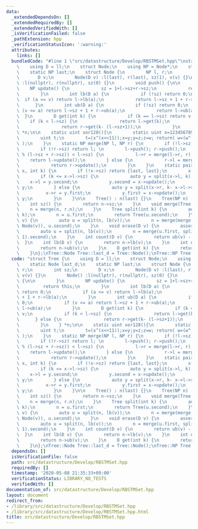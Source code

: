 ```yaml
---
data:
  _extendedDependsOn: []
  _extendedRequiredBy: []
  _extendedVerifiedWith: []
  _isVerificationFailed: false
  _pathExtension: hpp
  _verificationStatusIcon: ':warning:'
  attributes:
    links: []
  bundledCode: "#line 1 \"src/datastructure/Develop/RBSTMSet.hpp\"\nstruct Tree {\n\
    \    using D = ll;\n    struct Node;\n    using NP = Node*;\n    static Node last_d;\n\
    \    static NP last;\n    struct Node {\n        NP l, r;\n        int sz;\n \
    \       D v;\n        Node(D v) :l(last), r(last), sz(1), v(v) {}\n        Node()\
    \ :l(nullptr), r(nullptr), sz(0) {}\n        void push() {\n\n        }\n    \
    \    NP update() {\n            sz = 1+l->sz+r->sz;\n            return this;\n\
    \        }\n        int lb(D a) {\n            if (!sz) return 0;\n          \
    \  if (a <= v) return l->lb(a);\n            return l->sz + 1 + r->lb(a);\n  \
    \      }\n        int ub(D a) {\n            if (!sz) return 0;\n            if\
    \ (v <= a) return l->sz + 1 + r->ub(a);\n            return l->ub(a);\n      \
    \  }\n        D get(int k) {\n            if (k == l->sz) return v;\n        \
    \    if (k < l->sz) {\n                return l->get(k);\n            } else {\n\
    \                return r->get(k- (l->sz+1));\n            }\n        }\n    }\
    \ *n;\n\n    static uint xor128(){\n        static uint x=123456789,y=362436069,z=521288629,w=88675123;\n\
    \        uint t;\n        t=(x^(x<<11));x=y;y=z;z=w; return( w=(w^(w>>19))^(t^(t>>8))\
    \ );\n    }\n    static NP merge(NP l, NP r) {\n        if (!l->sz) return r;\n\
    \        if (!r->sz) return l; \n        l->push(); r->push();\n        if ((int)(xor128()\
    \ % (l->sz + r->sz)) < l->sz) {\n            l->r = merge(l->r, r);\n        \
    \    return l->update();\n        } else {\n            r->l = merge(l, r->l);\n\
    \            return r->update();\n        }\n    }\n    static pair<NP, NP> split(NP\
    \ x, int k) {\n        if (!x->sz) return {last, last};\n        x->push();\n\
    \        if (k <= x->l->sz) {\n            auto y = split(x->l, k);\n        \
    \    x->l = y.second;\n            y.second = x->update();\n            return\
    \ y;\n        } else {\n            auto y = split(x->r, k- x->l->sz -1);\n  \
    \          x->r = y.first;\n            y.first = x->update();\n            return\
    \ y;\n        }\n    }\n\n    Tree() : n(last) {}\n    Tree(NP n) : n(n) {}\n\
    \    int sz() {\n        return n->sz;\n    }\n    void merge(Tree r) {\n    \
    \    n = merge(n, r.n);\n    }\n    Tree split(int k) {\n        auto u = split(n,\
    \ k);\n        n = u.first;\n        return Tree(u.second);\n    }\n    void insert(D\
    \ v) {\n        auto u = split(n, lb(v));\n        n = merge(merge(u.first, new\
    \ Node(v)), u.second);\n    }\n    void erase(D v) {\n        assert(count(v));\n\
    \        auto u = split(n, lb(v));\n        n = merge(u.first, split(u.second,\
    \ 1).second);\n    }\n    int count(D v) {\n        return ub(v) - lb(v);\n  \
    \  }\n    int lb(D v) {\n        return n->lb(v);\n    }\n    int ub(D v) {\n\
    \        return n->ub(v);\n    }\n    D get(int k) {\n        return n->get(k);\n\
    \    }\n};\nTree::Node Tree::last_d = Tree::Node();\nTree::NP Tree::last = &last_d;\n"
  code: "struct Tree {\n    using D = ll;\n    struct Node;\n    using NP = Node*;\n\
    \    static Node last_d;\n    static NP last;\n    struct Node {\n        NP l,\
    \ r;\n        int sz;\n        D v;\n        Node(D v) :l(last), r(last), sz(1),\
    \ v(v) {}\n        Node() :l(nullptr), r(nullptr), sz(0) {}\n        void push()\
    \ {\n\n        }\n        NP update() {\n            sz = 1+l->sz+r->sz;\n   \
    \         return this;\n        }\n        int lb(D a) {\n            if (!sz)\
    \ return 0;\n            if (a <= v) return l->lb(a);\n            return l->sz\
    \ + 1 + r->lb(a);\n        }\n        int ub(D a) {\n            if (!sz) return\
    \ 0;\n            if (v <= a) return l->sz + 1 + r->ub(a);\n            return\
    \ l->ub(a);\n        }\n        D get(int k) {\n            if (k == l->sz) return\
    \ v;\n            if (k < l->sz) {\n                return l->get(k);\n      \
    \      } else {\n                return r->get(k- (l->sz+1));\n            }\n\
    \        }\n    } *n;\n\n    static uint xor128(){\n        static uint x=123456789,y=362436069,z=521288629,w=88675123;\n\
    \        uint t;\n        t=(x^(x<<11));x=y;y=z;z=w; return( w=(w^(w>>19))^(t^(t>>8))\
    \ );\n    }\n    static NP merge(NP l, NP r) {\n        if (!l->sz) return r;\n\
    \        if (!r->sz) return l; \n        l->push(); r->push();\n        if ((int)(xor128()\
    \ % (l->sz + r->sz)) < l->sz) {\n            l->r = merge(l->r, r);\n        \
    \    return l->update();\n        } else {\n            r->l = merge(l, r->l);\n\
    \            return r->update();\n        }\n    }\n    static pair<NP, NP> split(NP\
    \ x, int k) {\n        if (!x->sz) return {last, last};\n        x->push();\n\
    \        if (k <= x->l->sz) {\n            auto y = split(x->l, k);\n        \
    \    x->l = y.second;\n            y.second = x->update();\n            return\
    \ y;\n        } else {\n            auto y = split(x->r, k- x->l->sz -1);\n  \
    \          x->r = y.first;\n            y.first = x->update();\n            return\
    \ y;\n        }\n    }\n\n    Tree() : n(last) {}\n    Tree(NP n) : n(n) {}\n\
    \    int sz() {\n        return n->sz;\n    }\n    void merge(Tree r) {\n    \
    \    n = merge(n, r.n);\n    }\n    Tree split(int k) {\n        auto u = split(n,\
    \ k);\n        n = u.first;\n        return Tree(u.second);\n    }\n    void insert(D\
    \ v) {\n        auto u = split(n, lb(v));\n        n = merge(merge(u.first, new\
    \ Node(v)), u.second);\n    }\n    void erase(D v) {\n        assert(count(v));\n\
    \        auto u = split(n, lb(v));\n        n = merge(u.first, split(u.second,\
    \ 1).second);\n    }\n    int count(D v) {\n        return ub(v) - lb(v);\n  \
    \  }\n    int lb(D v) {\n        return n->lb(v);\n    }\n    int ub(D v) {\n\
    \        return n->ub(v);\n    }\n    D get(int k) {\n        return n->get(k);\n\
    \    }\n};\nTree::Node Tree::last_d = Tree::Node();\nTree::NP Tree::last = &last_d;"
  dependsOn: []
  isVerificationFile: false
  path: src/datastructure/Develop/RBSTMSet.hpp
  requiredBy: []
  timestamp: '2020-05-08 21:35:33+09:00'
  verificationStatus: LIBRARY_NO_TESTS
  verifiedWith: []
documentation_of: src/datastructure/Develop/RBSTMSet.hpp
layout: document
redirect_from:
- /library/src/datastructure/Develop/RBSTMSet.hpp
- /library/src/datastructure/Develop/RBSTMSet.hpp.html
title: src/datastructure/Develop/RBSTMSet.hpp
---
```

